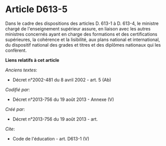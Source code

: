# Article D613-5

Dans le cadre des dispositions des articles D. 613-1 à D. 613-4, le ministre chargé de l'enseignement supérieur assure, en
liaison avec les autres ministres concernés ayant en charge des formations et des certifications supérieures, la cohérence et
la lisibilité, aux plans national et international, du dispositif national des grades et titres et des diplômes nationaux qui
les confèrent.

**Liens relatifs à cet article**

_Anciens textes_:

  - Décret n°2002-481 du 8 avril 2002 - art. 5 (Ab)

_Codifié par_:

  - Décret n°2013-756 du 19 août 2013 -  Annexe (V)

_Créé par_:

  - Décret n°2013-756 du 19 août 2013 - art.

_Cite_:

  - Code de l'éducation - art. D613-1 (V)
